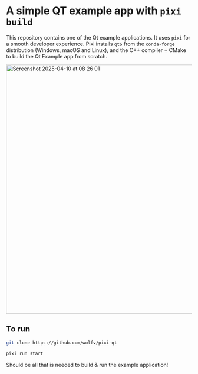 # A simple QT example app with `pixi build`

This repository contains one of the Qt example applications. It uses `pixi` for a smooth developer experience.
Pixi installs `qt6` from the `conda-forge` distribution (Windows, macOS and Linux), and the C++ compiler + CMake to build the Qt Example app from scratch.

<img width="674" alt="Screenshot 2025-04-10 at 08 26 01" src="https://github.com/user-attachments/assets/496f58d3-ea99-4dc7-a0e0-d4ea736181c5" />

## To run

```bash
git clone https://github.com/wolfv/pixi-qt

pixi run start
```

Should be all that is needed to build & run the example application!
